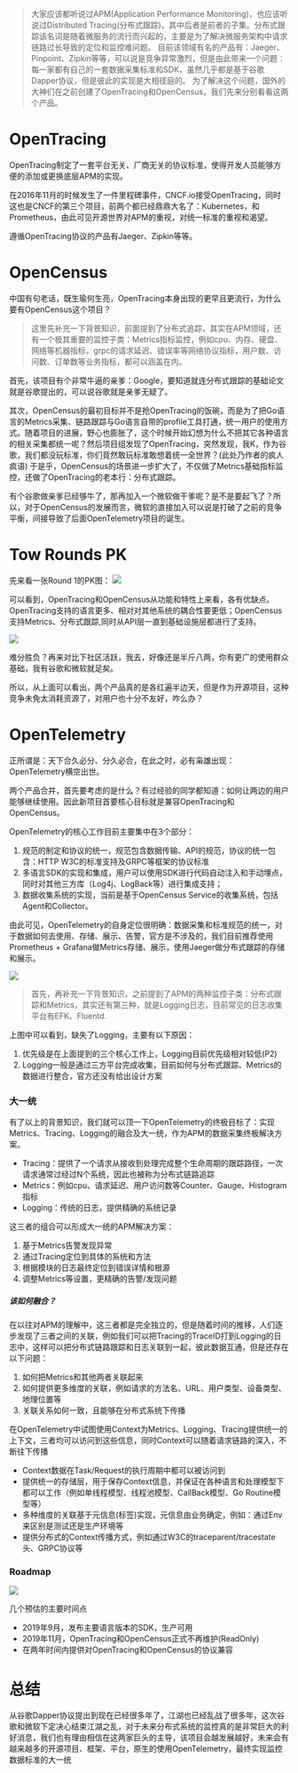 > 大家应该都听说过APM(Application Performance Monitoring)，也应该听说过Distributed Tracing(分布式跟踪)，其中后者是前者的子集。分布式跟踪该名词是随着微服务的流行而兴起的，主要是为了解决微服务架构中请求链路过长导致的定位和监控难问题。
目前该领域有名的产品有：Jaeger、Pinpoint、Zipkin等等，可以说是竞争异常激烈，但是由此带来一个问题：每一家都有自己的一套数据采集标准和SDK，虽然几乎都是基于谷歌Dapper协议，但是彼此的实现是大相径庭的。
为了解决这个问题，国外的大神们在之前创建了OpenTracing和OpenCensus，我们先来分别看看这两个产品。 

# OpenTracing
OpenTracing制定了一套平台无关、厂商无关的协议标准，使得开发人员能够方便的添加或更换底层APM的实现。

在2016年11月的时候发生了一件里程碑事件，CNCF.io接受OpenTracing，同时这也是CNCF的第三个项目，前两个都已经鼎鼎大名了：Kubernetes，和Prometheus，由此可见开源世界对APM的重视，对统一标准的重视和渴望。

遵循OpenTracing协议的产品有Jaeger、Zipkin等等。

# OpenCensus
中国有句老话，既生瑜何生亮，OpenTracing本身出现的更早且更流行，为什么要有OpenCensus这个项目？

>这里先补充一下背景知识，前面提到了分布式追踪，其实在APM领域，还有一个极其重要的监控子类：Metrics指标监控，例如cpu、内存、硬盘、网络等机器指标，grpc的请求延迟、错误率等网络协议指标，用户数、访问数、订单数等业务指标，都可以涵盖在内。

首先，该项目有个非常牛逼的亲爹：Google，要知道就连分布式跟踪的基础论文就是谷歌提出的，可以说谷歌就是亲爹无疑了。

其次，OpenCensus的最初目标并不是抢OpenTracing的饭碗，而是为了把Go语言的Metrics采集、链路跟踪与Go语言自带的profile工具打通，统一用户的使用方式。随着项目的进展，野心也膨胀了，这个时候开始幻想为什么不把其它各种语言的相关采集都统一呢？然后项目组发现了OpenTracing，突然发现，我K，作为谷歌，我们都没玩标准，你们竟然敢玩标准敢想着统一全世界？(此处乃作者的疯人疯语) 于是乎，OpenCensus的场景进一步扩大了，不仅做了Metrics基础指标监控，还做了OpenTracing的老本行：分布式跟踪。

有个谷歌做亲爹已经够牛了，那再加入一个微软做干爹呢？是不是要起飞了？所以，对于OpenCensus的发展而言，微软的直接加入可以说是打破了之前的竞争平衡，间接导致了后面OpenTelemetry项目的诞生。

# Tow Rounds PK
先来看一张Round 1的PK图：
![](./assets/opentracing-vs-opencensus.jpg)

可以看到，OpenTracing和OpenCensus从功能和特性上来看，各有优缺点。OpenTracing支持的语言更多、相对对其他系统的耦合性要更低；OpenCensus支持Metrics、分布式跟踪,同时从API层一直到基础设施层都进行了支持。

![](./assets/opentracing-vs-opencensus2.jpg)

难分胜负？再来对比下社区活跃，我去，好像还是半斤八两，你有更广的使用群众基础，我有谷歌和微软就足矣。

所以，从上面可以看出，两个产品真的是各红遍半边天，但是作为开源项目，这种竞争未免太消耗资源了，对用户也十分不友好，咋么办？

# OpenTelemetry
正所谓是：天下合久必分、分久必合，在此之时，必有枭雄出现：OpenTelemetry横空出世。

两个产品合并，首先要考虑的是什么？有过经验的同学都知道：如何让两边的用户能够继续使用。因此新项目首要核心目标就是兼容OpenTracing和OpenCensus。

OpenTelemetry的核心工作目前主要集中在3个部分：

1. 规范的制定和协议的统一，规范包含数据传输、API的规范，协议的统一包含：HTTP W3C的标准支持及GRPC等框架的协议标准
2. 多语言SDK的实现和集成，用户可以使用SDK进行代码自动注入和手动埋点，同时对其他三方库（Log4j、LogBack等）进行集成支持；
3. 数据收集系统的实现，当前是基于OpenCensus Service的收集系统，包括Agent和Collector。

由此可见，OpenTelemetry的自身定位很明确：数据采集和标准规范的统一，对于数据如何去使用、存储、展示、告警，官方是不涉及的，我们目前推荐使用Prometheus + Grafana做Metrics存储、展示，使用Jaeger做分布式跟踪的存储和展示。

![](./assets/bio1.jpg)

>首先，再补充一下背景知识，之前提到了APM的两种监控子类：分布式跟踪和Metrics，其实还有第三种，就是Logging日志，目前常见的日志收集平台有EFK、Fluentd.

上图中可以看到，缺失了Logging，主要有以下原因：
1. 优先级是在上面提到的三个核心工作上，Logging目前优先级相对较低(P2)
2. Logging一般是通过三方平台完成收集，目前如何与分布式跟踪、Metrics的数据进行整合，官方还没有给出设计方案

### 大一统
有了以上的背景知识，我们就可以顶一下OpenTelemetry的终极目标了：实现Metrics、Tracing、Logging的融合及大一统，作为APM的数据采集终极解决方案。
- Tracing：提供了一个请求从接收到处理完成整个生命周期的跟踪路径，一次请求通常过经过N个系统，因此也被称为分布式链路追踪
- Metrics：例如cpu、请求延迟、用户访问数等Counter、Gauge、Histogram指标
- Logging：传统的日志，提供精确的系统记录

这三者的组合可以形成大一统的APM解决方案：
1. 基于Metrics告警发现异常
2. 通过Tracing定位到具体的系统和方法
3. 根据模块的日志最终定位到错误详情和根源
4. 调整Metrics等设置，更精确的告警/发现问题

##### 该如何融合？
在以往对APM的理解中，这三者都是完全独立的，但是随着时间的推移，人们逐步发现了三者之间的关联，例如我们可以把Tracing的TraceID打到Logging的日志中，这样可以把分布式链路跟踪和日志关联到一起，彼此数据互通，但是还存在以下问题：
1. 如何把Metrics和其他两者关联起来
2. 如何提供更多维度的关联，例如请求的方法名、URL、用户类型、设备类型、地理位置等
3. 关联关系如何一致，且能够在分布式系统下传播

在OpenTelemetry中试图使用Context为Metrics、Logging、Tracing提供统一的上下文，三者均可以访问到这些信息，同时Context可以随着请求链路的深入，不断往下传播
- Context数据在Task/Request的执行周期中都可以被访问到
- 提供统一的存储层，用于保存Context信息，并保证在各种语言和处理模型下都可以工作（例如单线程模型、线程池模型、CallBack模型、Go Routine模型等）
- 多种维度的关联基于元信息(标签)实现，元信息由业务确定，例如：通过Env来区别是测试还是生产环境等
- 提供分布式的Context传播方式，例如通过W3C的traceparent/tracestate头、GRPC协议等


### Roadmap
![](./assets/opentelemetry-roadmap.jpg)

几个预估的主要时间点
- 2019年9月，发布主要语言版本的SDK，生产可用
- 2019年11月，OpenTracing和OpenCensus正式不再维护(ReadOnly)
- 在两年时间内提供对OpenTracing和OpenCensus的协议兼容

# 总结
从谷歌Dapper协议提出到现在已经很多年了，江湖也已经乱战了很多年，这次谷歌和微软下定决心结束江湖之乱，对于未来分布式系统的监控真的是非常巨大的利好消息，我们也有理由相信在这两家巨头的主导，该项目会越发展越好，未来会有越来越多的开源项目、框架、平台，原生的使用OpenTelemetry，最终实现监控数据标准的大一统